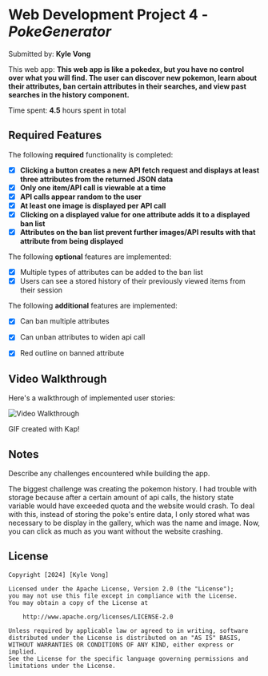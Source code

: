 # Web Development Project 4 - *PokeGenerator*

Submitted by: **Kyle Vong**

This web app: **This web app is like a pokedex, but you have no control over what you will find. The user can discover new pokemon, learn about their attributes, ban certain attributes in their searches, and view past searches in the history component.**

Time spent: **4.5** hours spent in total

## Required Features

The following **required** functionality is completed:

- [X] **Clicking a button creates a new API fetch request and displays at least three attributes from the returned JSON data**
- [X] **Only one item/API call is viewable at a time**
- [X] **API calls appear random to the user**
- [X] **At least one image is displayed per API call**
- [X] **Clicking on a displayed value for one attribute adds it to a displayed ban list**
- [X] **Attributes on the ban list prevent further images/API results with that attribute from being displayed**

The following **optional** features are implemented:

- [X] Multiple types of attributes can be added to the ban list
- [X] Users can see a stored history of their previously viewed items from their session

The following **additional** features are implemented:

* [X] Can ban multiple attributes
* [X] Can unban attributes to widen api call
* [X] Red outline on banned attribute
      

## Video Walkthrough

Here's a walkthrough of implemented user stories:

<img src='https://i.imgur.com/bKFhOeI.gif' title='Video Walkthrough' width='' alt='Video Walkthrough' />

<!-- Replace this with whatever GIF tool you used! -->
GIF created with Kap!
<!-- Recommended tools:
[Kap](https://getkap.co/) for macOS
[ScreenToGif](https://www.screentogif.com/) for Windows
[peek](https://github.com/phw/peek) for Linux. -->

## Notes

Describe any challenges encountered while building the app.

The biggest challenge was creating the pokemon history. I had trouble with storage because after a certain amount of api calls, the history state variable would have exceeded quota and the website would crash. To deal with this, instead of storing the poke's entire data, I only stored what was necessary to be display in the gallery, which was the name and image. Now, you can click as much as you want without the website crashing. 

## License

    Copyright [2024] [Kyle Vong]

    Licensed under the Apache License, Version 2.0 (the "License");
    you may not use this file except in compliance with the License.
    You may obtain a copy of the License at

        http://www.apache.org/licenses/LICENSE-2.0

    Unless required by applicable law or agreed to in writing, software
    distributed under the License is distributed on an "AS IS" BASIS,
    WITHOUT WARRANTIES OR CONDITIONS OF ANY KIND, either express or implied.
    See the License for the specific language governing permissions and
    limitations under the License.
